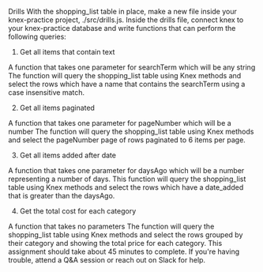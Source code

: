 Drills
With the shopping_list table in place, make a new file inside your knex-practice project, ./src/drills.js. Inside the drills file, connect knex to your knex-practice database and write functions that can perform the following queries:

1. Get all items that contain text

A function that takes one parameter for searchTerm which will be any string
The function will query the shopping_list table using Knex methods and select the rows which have a name that contains the searchTerm using a case insensitive match.

2. Get all items paginated

A function that takes one parameter for pageNumber which will be a number
The function will query the shopping_list table using Knex methods and select the pageNumber page of rows paginated to 6 items per page.

3. Get all items added after date

A function that takes one parameter for daysAgo which will be a number representing a number of days.
This function will query the shopping_list table using Knex methods and select the rows which have a date_added that is greater than the daysAgo.

4. Get the total cost for each category

A function that takes no parameters
The function will query the shopping_list table using Knex methods and select the rows grouped by their category and showing the total price for each category.
This assignment should take about 45 minutes to complete. If you're having trouble, attend a Q&A session or reach out on Slack for help.
